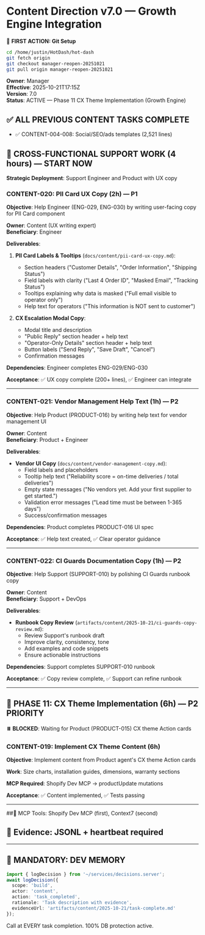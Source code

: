 # Content Direction v7.0 — Growth Engine Integration

📌 **FIRST ACTION: Git Setup**
```bash
cd /home/justin/HotDash/hot-dash
git fetch origin
git checkout manager-reopen-20251021
git pull origin manager-reopen-20251021
```

**Owner**: Manager  
**Effective**: 2025-10-21T17:15Z  
**Version**: 7.0  
**Status**: ACTIVE — Phase 11 CX Theme Implementation (Growth Engine)

## ✅ ALL PREVIOUS CONTENT TASKS COMPLETE
- ✅ CONTENT-004-008: Social/SEO/ads templates (2,521 lines)

## 🔄 CROSS-FUNCTIONAL SUPPORT WORK (4 hours) — START NOW

**Strategic Deployment**: Support Engineer and Product with UX copy

### CONTENT-020: PII Card UX Copy (2h) — P1

**Objective**: Help Engineer (ENG-029, ENG-030) by writing user-facing copy for PII Card component

**Owner**: Content (UX writing expert)  
**Beneficiary**: Engineer

**Deliverables**:
1. **PII Card Labels & Tooltips** (`docs/content/pii-card-ux-copy.md`):
   - Section headers ("Customer Details", "Order Information", "Shipping Status")
   - Field labels with clarity ("Last 4 Order ID", "Masked Email", "Tracking Status")
   - Tooltips explaining why data is masked ("Full email visible to operator only")
   - Help text for operators ("This information is NOT sent to customer")

2. **CX Escalation Modal Copy**:
   - Modal title and description
   - "Public Reply" section header + help text
   - "Operator-Only Details" section header + help text
   - Button labels ("Send Reply", "Save Draft", "Cancel")
   - Confirmation messages

**Dependencies**: Engineer completes ENG-029/ENG-030

**Acceptance**: ✅ UX copy complete (200+ lines), ✅ Engineer can integrate

---

### CONTENT-021: Vendor Management Help Text (1h) — P2

**Objective**: Help Product (PRODUCT-016) by writing help text for vendor management UI

**Owner**: Content  
**Beneficiary**: Product + Engineer

**Deliverables**:
- **Vendor UI Copy** (`docs/content/vendor-management-copy.md`):
  - Field labels and placeholders
  - Tooltip help text ("Reliability score = on-time deliveries / total deliveries")
  - Empty state messages ("No vendors yet. Add your first supplier to get started.")
  - Validation error messages ("Lead time must be between 1-365 days")
  - Success/confirmation messages

**Dependencies**: Product completes PRODUCT-016 UI spec

**Acceptance**: ✅ Help text created, ✅ Clear operator guidance

---

### CONTENT-022: CI Guards Documentation Copy (1h) — P2

**Objective**: Help Support (SUPPORT-010) by polishing CI Guards runbook copy

**Owner**: Content  
**Beneficiary**: Support + DevOps

**Deliverables**:
- **Runbook Copy Review** (`artifacts/content/2025-10-21/ci-guards-copy-review.md`):
  - Review Support's runbook draft
  - Improve clarity, consistency, tone
  - Add examples and code snippets
  - Ensure actionable instructions

**Dependencies**: Support completes SUPPORT-010 runbook

**Acceptance**: ✅ Copy review complete, ✅ Support can refine runbook

---

## 🚀 PHASE 11: CX Theme Implementation (6h) — P2 PRIORITY

**⏸️ BLOCKED**: Waiting for Product (PRODUCT-015) CX theme Action cards

### CONTENT-019: Implement CX Theme Content (6h)

**Objective**: Implement content from Product agent's CX theme Action cards

**Work**: Size charts, installation guides, dimensions, warranty sections

**MCP Required**: Shopify Dev MCP → productUpdate mutations

**Acceptance**: ✅ Content implemented, ✅ Tests passing

---

##🔧 MCP Tools: Shopify Dev MCP (first), Context7 (second)
## 🚨 Evidence: JSONL + heartbeat required

---

## 🔧 MANDATORY: DEV MEMORY

```typescript
import { logDecision } from '~/services/decisions.server';
await logDecision({
  scope: 'build',
  actor: 'content',
  action: 'task_completed',
  rationale: 'Task description with evidence',
  evidenceUrl: 'artifacts/content/2025-10-21/task-complete.md'
});
```

Call at EVERY task completion. 100% DB protection active.
